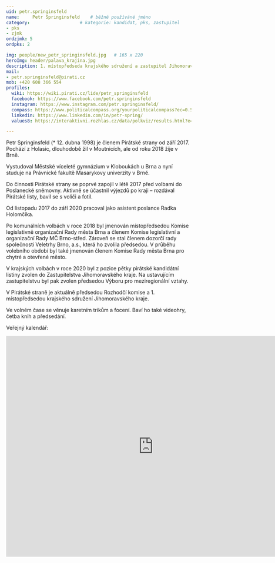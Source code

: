 ```yaml
---
uid: petr.springinsfeld
name:     Petr Springinsfeld  	# běžně používáné jméno
category:                 	# kategorie: kandidat, pks, zastupitel
- pks
- zjmk
ordzjmk: 5
ordpks: 2

img: people/new_petr_springinsfeld.jpg   # 165 x 220
heroImg: header/palava_krajina.jpg
description: 1. místopředseda krajského sdružení a zastupitel Jihomoravského kraje        	# kratký popis, max 160 znaků
mail:
- petr.springinsfeld@pirati.cz
mob: +420 608 366 554
profiles:
  wiki: https://wiki.pirati.cz/lide/petr_springinsfeld
  facebook: https://www.facebook.com/petr.springinsfeld
  instagram: https://www.instagram.com/petr.springinsfeld/
  compass: https://www.politicalcompass.org/yourpoliticalcompass?ec=0.5&soc=-7.23
  linkedin: https://www.linkedin.com/in/petr-spring/
  values8: https://interaktivni.rozhlas.cz/data/polkviz/results.html?e=41.5&d=72.3&g=84.2&s=85.3

---
```


Petr Springinsfeld (* 12. dubna 1998) je členem Pirátské strany od září 2017. Pochází z Holasic, dlouhodobě žil v Moutnicích, ale od roku 2018 žije v Brně.

Vystudoval Městské víceleté gymnázium v Kloboukách u Brna a nyní studuje na Právnické fakultě Masarykovy univerzity v Brně.

Do činnosti Pirátské strany se poprvé zapojil v létě 2017 před volbami do Poslanecké sněmovny. Aktivně se účastnil výjezdů po kraji – rozdával Pirátské listy, bavil se s voliči a fotil.

Od listopadu 2017 do září 2020 pracoval jako asistent poslance Radka Holomčíka.

Po komunálních volbách v roce 2018 byl jmenován místopředsedou Komise legislativně organizační Rady města Brna a členem Komise legislativní a organizační Rady MČ Brno-střed. Zároveň se stal členem dozorčí rady společnosti Veletrhy Brno, a.s., která ho zvolila předsedou. V průběhu volebního období byl také jmenován členem Komise Rady města Brna pro chytré a otevřené město.

V krajských volbách v roce 2020 byl z pozice pětky pirátské kandidátní listiny zvolen do Zastupitelstva Jihomoravského kraje. Na ustavujícím zastupitelstvu byl pak zvolen předsedou Výboru pro meziregionální vztahy.

V Pirátské straně je aktuálně předsedou Rozhodčí komise a 1. místopředsedou krajského sdružení Jihomoravského kraje.

Ve volném čase se věnuje karetním trikům a focení. Baví ho také videohry, četba knih a předsedání.

Veřejný kalendář:
<iframe src="https://calendar.google.com/calendar/embed?src=ddv8gs5e1q5358gd54g3vt6s74%40group.calendar.google.com&ctz=Europe%2FPrague" style="border: 0" width="800" height="600" frameborder="0" scrolling="no"></iframe>
